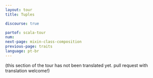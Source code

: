 ```yaml
---
layout: tour
title: Tuples

discourse: true

partof: scala-tour
num: 
next-page: mixin-class-composition
previous-page: traits
language: pt-br
---
```


(this section of the tour has not been translated yet. pull request
with translation welcome!)